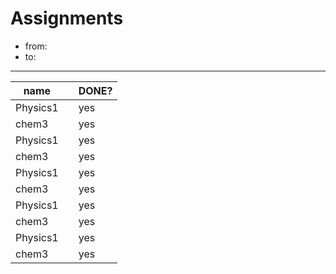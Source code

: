 # Assignments

- from:
- to:

---

| name || DONE? |
|------------|------------|------------|
| Physics1 | | yes |
| chem3 | | yes |
| Physics1 | | yes |
| chem3 | | yes|
| Physics1 | | yes |
| chem3 | | yes |
| Physics1 | | yes |
| chem3 | | yes |
| Physics1 | | yes |
| chem3 | | yes |

